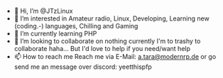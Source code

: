 <!---
Welcome to my Profile!
--->

- 👋 Hi, I’m @JTzLinux
- 👀 I’m interested in Amateur radio, Linux, Developing, Learning new (coding.-) languages, Chilling and Gaming 
- 🌱 I’m currently learning PHP
- 💞️ I’m looking to collaborate on nothing currently I'm to trashy to collaborate haha... But I'd love to help if you need/want help
- 📫 How to reach me Reach me via E-Mail: a.tara@modernrp.de or go send me an message over discord: yeetthispfp

